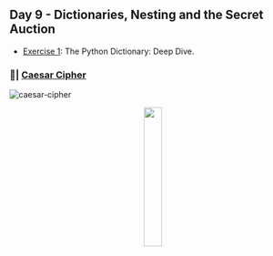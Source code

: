 ## Day 9 - Dictionaries, Nesting and the Secret Auction
- [Exercise 1](https://github.com/Sissaz/python-100-days/blob/main/day-01-100/day09/the-python-dictionary.ipynb): The Python Dictionary: Deep Dive.

### 📝| [Caesar Cipher](https://replit.com/@Sissaz/caesar-cipher-4?v=1)
![caesar-cipher](caesar-cipher.gif)

<div align="center">
<a href="https://github.com/Sissaz" > <img width="25%"  src="https://cdn.discordapp.com/attachments/589442956021465142/971192953840222258/Sissasz.png" /></a>
</div>
